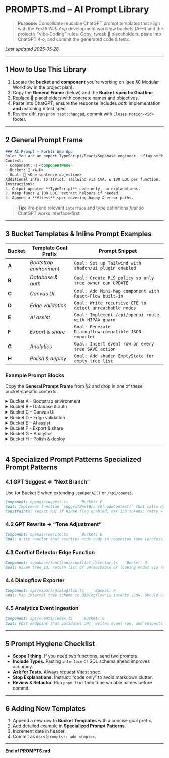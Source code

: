 # PROMPTS.md – AI Prompt Library

> **Purpose:** Consolidate reusable ChatGPT prompt templates that align with the *Forkli Web App* development workflow buckets (A–H) and the project’s “Vibe‑Coding” rules. Copy, tweak 🔷 placeholders, paste into ChatGPT 4‑o, and commit the generated code & tests.

*Last updated 2025‑05‑28*

---

## 1 How to Use This Library

1. Locate the **bucket** and **component** you’re working on (see §8 Modular Workflow in the project plan).
2. Copy the **General Frame** (below) and the **Bucket‑specific Goal line**.
3. Replace 🔷 placeholders with concrete names and objectives.
4. Paste into ChatGPT; ensure the response includes *both* implementation **and** matching Vitest spec.
5. Review diff, run `pnpm test:changed`, commit with `Closes Motion‑<id>` footer.

---

## 2 General Prompt Frame

```md
### AI Prompt – Forkli Web App
Role: You are an expert TypeScript/React/Supabase engineer. ✨Stay within the component’s directory.✨
Context:
- Component: 🔷 <ComponentName>
- Bucket: 🔷 <A–H>
- Goal: 🔷 <One‑sentence objective>
Additional Info: TS strict, Tailwind via CVA, ≤ 100 LOC per function.
Instructions:
1. Output updated **TypeScript** code only, no explanations.
2. Keep funcs ≤ 100 LOC; extract helpers if needed.
3. Append a **Vitest** spec covering happy & error paths.
```

> **Tip:** Pre‑pend relevant `interface` and type definitions *first* so ChatGPT works interface‑first.

---

## 3 Bucket Templates & Inline Prompt Examples

| Bucket | Template Goal Prefix    | Prompt Snippet                                          |
| ------ | ----------------------- | ------------------------------------------------------- |
| **A**  | *Bootstrap environment* | `Goal: Set up Tailwind with shadcn/ui plugin enabled`   |
| **B**  | *Database & auth*       | `Goal: Create RLS policy so only tree owner can UPDATE` |
| **C**  | *Canvas UI*             | `Goal: Add Mini‑Map component with React‑Flow built‑in` |
| **D**  | *Edge validation*       | `Goal: Write recursive CTE to detect unreachable nodes` |
| **E**  | *AI assist*             | `Goal: Implement /api/openai route with HIPAA guard`    |
| **F**  | *Export & share*        | `Goal: Generate Dialogflow‑compatible JSON exporter`    |
| **G**  | *Analytics*             | `Goal: Insert event row on every tree SAVE action`      |
| **H**  | *Polish & deploy*       | `Goal: Add shadcn EmptyState for empty tree list`       |

### Example Prompt Blocks

Copy the **General Prompt Frame** from §2 and drop in one of these bucket‑specific contexts.

<details><summary>Bucket A – Bootstrap environment</summary>

```md
### AI Prompt – Forkli Web App
Role: You are an expert DevOps/React engineer. ✨Stay within the `scripts/` directory.✨
Context:
- Component: setup/tailwind-config.ts
- Bucket: A
- Goal: Set up Tailwind with shadcn/ui plugin enabled
Additional Info: TS strict, Tailwind via CVA, ≤ 100 LOC per function.
Instructions:
1. Output updated TypeScript code only.
2. Keep funcs ≤ 100 LOC.
3. Append a Vitest spec for the configuration helper.
```

</details>

<details><summary>Bucket B – Database & auth</summary>

```md
### AI Prompt – Forkli Web App
Role: You are a PostgreSQL & Supabase RLS expert.
Context:
- Component: migrations/001_create_rls.sql
- Bucket: B
- Goal: Create RLS policy so only tree owner can UPDATE
Additional Info: Show full SQL; include comment blocks for rollback.
Instructions:
1. Provide SQL only (no markdown).
2. Include accompanying Vitest that inserts dummy user & tree and asserts UPDATE rejection for non‑owner.
```

</details>

<details><summary>Bucket C – Canvas UI</summary>

```md
### AI Prompt – Forkli Web App
Role: You are an expert React/TypeScript/Tailwind engineer. ✨Stay within the component’s directory.✨
Context:
- Component: FlowCanvas
- Bucket: C
- Goal: Add Mini‑Map component with React‑Flow built‑in
Additional Info: TS strict, Tailwind via CVA, ≤ 100 LOC per function.
Instructions:
1. Output updated TypeScript code only.
2. Keep funcs ≤ 100 LOC.
3. Append a Vitest spec for zoom syncing.
```

</details>

<details><summary>Bucket D – Edge validation</summary>

```md
### AI Prompt – Forkli Web App
Role: You are an expert Supabase Edge Function + SQL engineer.
Context:
- Component: supabase/functions/conflict_detector.ts
- Bucket: D
- Goal: Write recursive CTE to detect unreachable nodes
Additional Info: Must handle cycles; ≤ 200 ms execution.
Instructions:
1. Provide TypeScript edge function and embedded SQL string.
2. Append Vitest hitting a local Supabase Docker instance.
```

</details>

<details><summary>Bucket E – AI assist</summary>

```md
### AI Prompt – Forkli Web App
Role: You are an OpenAI SDK & edge‑middleware expert.
Context:
- Component: app/api/openai/route.ts
- Bucket: E
- Goal: Implement /api/openai route with HIPAA guard
Additional Info: Use env `OPENAI_API_KEY`; tokenize budget 150.
Instructions:
1. Code only; include HIPAA regex guard util.
2. Append Vitest for PHI detection workflow.
```

</details>

<details><summary>Bucket F – Export & share</summary>

```md
### AI Prompt – Forkli Web App
Role: You are a TypeScript & JSON schema guru.
Context:
- Component: app/api/export/dialogflow.ts
- Bucket: F
- Goal: Generate Dialogflow‑compatible JSON exporter
Additional Info: Batch intents per 20 nodes.
Instructions:
1. Exporter function + storage upload helper.
2. Vitest verifying output matches Dialogflow spec.
```

</details>

<details><summary>Bucket G – Analytics</summary>

```md
### AI Prompt – Forkli Web App
Role: You are a Supabase & telemetry engineer.
Context:
- Component: app/api/events/route.ts
- Bucket: G
- Goal: Insert event row on every tree SAVE action
Additional Info: Require `analytics` flag; enforce JWT.
Instructions:
1. Provide route handler code only.
2. Append Vitest for 200 & 403 cases.
```

</details>

<details><summary>Bucket H – Polish & deploy</summary>

```md
### AI Prompt – Forkli Web App
Role: You are a UI/UX polisher.
Context:
- Component: components/EmptyState.tsx
- Bucket: H
- Goal: Add shadcn EmptyState for empty tree list
Additional Info: Use lucide icons; support dark mode.
Instructions:
1. Output Updated TSX only.
2. Append Vitest snapshot test.
```

</details>

---

## 4 Specialized Prompt Patterns Specialized Prompt Patterns

### 4.1 GPT Suggest → “Next Branch”

Use for Bucket E when extending `useOpenAI()` or `/api/openai`.

```md
Component: openai/suggest.ts      Bucket: E
Goal: Implement function `suggestNextBranch(nodeContext)` that calls OpenAI GPT‑4o and returns 3 branch ideas.
Constraints: redact PHI if HIPAA flag enabled; max 150 tokens; retry = 1.
```

### 4.2 GPT Rewrite → “Tone Adjustment”

```md
Component: openai/rewrite.ts      Bucket: E
Goal: Write handler that rewrites node body in requested tone (professional, friendly, etc.). Provide tests for edge cases (empty input, unsupported tone).
```

### 4.3 Conflict Detector Edge Function

```md
Component: supabase/functions/conflict_detector.ts    Bucket: D
Goal: Given tree_id, return list of unreachable or looping nodes via recursive CTE. Include SQL and TS handler.
```

### 4.4 Dialogflow Exporter

```md
Component: api/export/dialogflow.ts     Bucket: F
Goal: Map internal tree schema to Dialogflow ES intents JSON. Should batch nodes, resolve duplicates, and output to Supabase Storage. Provide test verifying JSON schema.
```

### 4.5 Analytics Event Ingestion

```md
Component: api/events/index.ts     Bucket: G
Goal: POST endpoint that validates JWT, writes event row, and respects `analytics` feature flag. Provide Vitest for 200 & 403 cases.
```

---

## 5 Prompt Hygiene Checklist

* **Scope 1 thing.** If you need two functions, send two prompts.
* **Include Types.** Pasting `interface` or SQL schema ahead improves accuracy.
* **Ask for Tests.** Always request Vitest spec.
* **Stop Explanations.** Instruct: “code only” to avoid markdown clutter.
* **Review & Refactor.** Run `pnpm lint` then tune variable names before commit.

---

## 6 Adding New Templates

1. Append a new row to **Bucket Templates** with a concise goal prefix.
2. Add detailed example in **Specialized Prompt Patterns**.
3. Increment date in header.
4. Commit as `docs(prompts): add <topic>`.

---

**End of PROMPTS.md**
